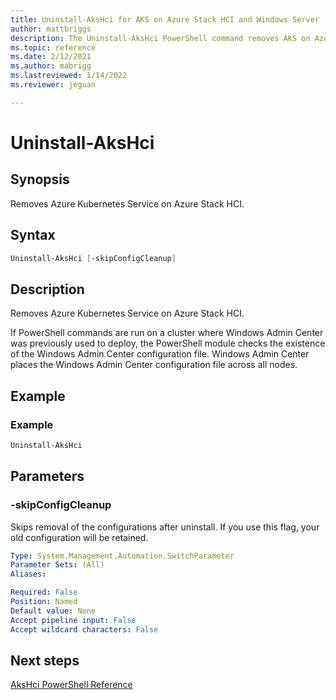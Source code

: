 ```yaml
---
title: Uninstall-AksHci for AKS on Azure Stack HCI and Windows Server
author: mattbriggs
description: The Uninstall-AksHci PowerShell command removes AKS on Azure Stack HCI and Windows Server.
ms.topic: reference
ms.date: 2/12/2021
ms.author: mabrigg 
ms.lastreviewed: 1/14/2022
ms.reviewer: jeguan

---
```


# Uninstall-AksHci

## Synopsis
Removes Azure Kubernetes Service on Azure Stack HCI.

## Syntax

```powershell
Uninstall-AksHci [-skipConfigCleanup]
```

## Description
Removes Azure Kubernetes Service on Azure Stack HCI. 

If PowerShell commands are run on a cluster where Windows Admin Center was previously used to deploy, the PowerShell module checks the existence of the Windows Admin Center configuration file. Windows Admin Center places the Windows Admin Center configuration file across all nodes. 

## Example

### Example
```powershell
Uninstall-AksHci
```

## Parameters

### -skipConfigCleanup
Skips removal of the configurations after uninstall. If you use this flag, your old configuration will be retained.

```yaml
Type: System.Management.Automation.SwitchParameter
Parameter Sets: (All)
Aliases:

Required: False
Position: Named
Default value: None
Accept pipeline input: False
Accept wildcard characters: False
```
## Next steps

[AksHci PowerShell Reference](index.md)